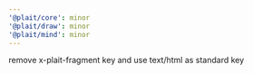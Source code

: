 ```yaml
---
'@plait/core': minor
'@plait/draw': minor
'@plait/mind': minor
---
```


remove x-plait-fragment key and use text/html as standard key
